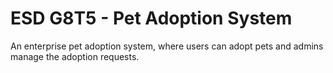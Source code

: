 # ESD G8T5 - Pet Adoption System

An enterprise pet adoption system, where users can adopt pets and admins manage the adoption requests.
